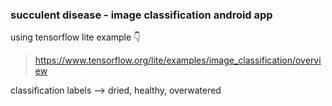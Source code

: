 ### succulent disease - image classification android app

using tensorflow lite example 👇

> https://www.tensorflow.org/lite/examples/image_classification/overview

classification labels --> dried, healthy, overwatered